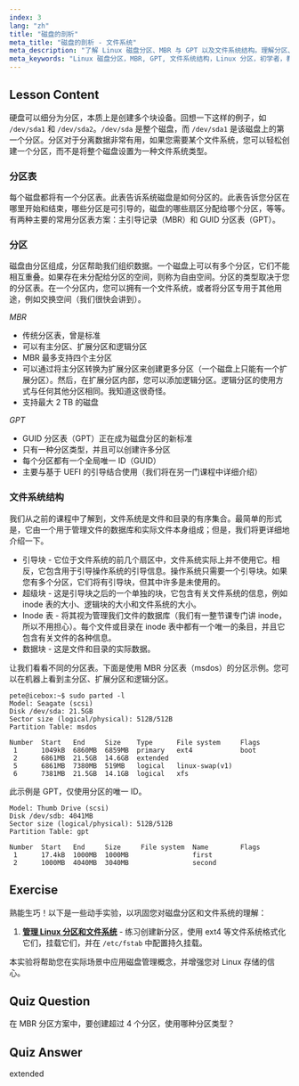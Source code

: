 ```yaml
---
index: 3
lang: "zh"
title: "磁盘的剖析"
meta_title: "磁盘的剖析 - 文件系统"
meta_description: "了解 Linux 磁盘分区、MBR 与 GPT 以及文件系统结构。理解分区、分区表以及如何组织数据。通过此初学者指南开始学习！"
meta_keywords: "Linux 磁盘分区，MBR, GPT, 文件系统结构，Linux 分区，初学者，教程，指南"
---
```


## Lesson Content

硬盘可以细分为分区，本质上是创建多个块设备。回想一下这样的例子，如 `/dev/sda1` 和 `/dev/sda2`。`/dev/sda` 是整个磁盘，而 `/dev/sda1` 是该磁盘上的第一个分区。分区对于分离数据非常有用，如果您需要某个文件系统，您可以轻松创建一个分区，而不是将整个磁盘设置为一种文件系统类型。

### 分区表

每个磁盘都将有一个分区表。此表告诉系统磁盘是如何分区的。此表告诉您分区在哪里开始和结束，哪些分区是可引导的，磁盘的哪些扇区分配给哪个分区，等等。有两种主要的常用分区表方案：主引导记录（MBR）和 GUID 分区表（GPT）。

### 分区

磁盘由分区组成，分区帮助我们组织数据。一个磁盘上可以有多个分区，它们不能相互重叠。如果存在未分配给分区的空间，则称为自由空间。分区的类型取决于您的分区表。在一个分区内，您可以拥有一个文件系统，或者将分区专用于其他用途，例如交换空间（我们很快会讲到）。

_MBR_

- 传统分区表，曾是标准
- 可以有主分区、扩展分区和逻辑分区
- MBR 最多支持四个主分区
- 可以通过将主分区转换为扩展分区来创建更多分区（一个磁盘上只能有一个扩展分区）。然后，在扩展分区内部，您可以添加逻辑分区。逻辑分区的使用方式与任何其他分区相同。我知道这很奇怪。
- 支持最大 2 TB 的磁盘

_GPT_

- GUID 分区表（GPT）正在成为磁盘分区的新标准
- 只有一种分区类型，并且可以创建许多分区
- 每个分区都有一个全局唯一 ID（GUID）
- 主要与基于 UEFI 的引导结合使用（我们将在另一门课程中详细介绍）

### 文件系统结构

我们从之前的课程中了解到，文件系统是文件和目录的有序集合。最简单的形式是，它由一个用于管理文件的数据库和实际文件本身组成；但是，我们将更详细地介绍一下。

- 引导块 - 它位于文件系统的前几个扇区中，文件系统实际上并不使用它。相反，它包含用于引导操作系统的引导信息。操作系统只需要一个引导块。如果您有多个分区，它们将有引导块，但其中许多是未使用的。
- 超级块 - 这是引导块之后的一个单独的块，它包含有关文件系统的信息，例如 inode 表的大小、逻辑块的大小和文件系统的大小。
- Inode 表 - 将其视为管理我们文件的数据库（我们有一整节课专门讲 inode，所以不用担心）。每个文件或目录在 inode 表中都有一个唯一的条目，并且它包含有关文件的各种信息。
- 数据块 - 这是文件和目录的实际数据。

让我们看看不同的分区表。下面是使用 MBR 分区表（msdos）的分区示例。您可以在机器上看到主分区、扩展分区和逻辑分区。

```plaintext
pete@icebox:~$ sudo parted -l
Model: Seagate (scsi)
Disk /dev/sda: 21.5GB
Sector size (logical/physical): 512B/512B
Partition Table: msdos

Number  Start   End     Size    Type      File system     Flags
 1      1049kB  6860MB  6859MB  primary   ext4            boot
 2      6861MB  21.5GB  14.6GB  extended
 5      6861MB  7380MB  519MB   logical   linux-swap(v1)
 6      7381MB  21.5GB  14.1GB  logical   xfs
```

此示例是 GPT，仅使用分区的唯一 ID。

```plaintext
Model: Thumb Drive (scsi)
Disk /dev/sdb: 4041MB
Sector size (logical/physical): 512B/512B
Partition Table: gpt

Number  Start   End     Size     File system  Name        Flags
 1      17.4kB  1000MB  1000MB                first
 2      1000MB  4040MB  3040MB                second
```

## Exercise

熟能生巧！以下是一些动手实验，以巩固您对磁盘分区和文件系统的理解：

1. **[管理 Linux 分区和文件系统](https://labex.io/zh/labs/comptia-manage-linux-partitions-and-filesystems-590845)** - 练习创建新分区，使用 ext4 等文件系统格式化它们，挂载它们，并在 `/etc/fstab` 中配置持久挂载。

本实验将帮助您在实际场景中应用磁盘管理概念，并增强您对 Linux 存储的信心。

## Quiz Question

在 MBR 分区方案中，要创建超过 4 个分区，使用哪种分区类型？

## Quiz Answer

extended
